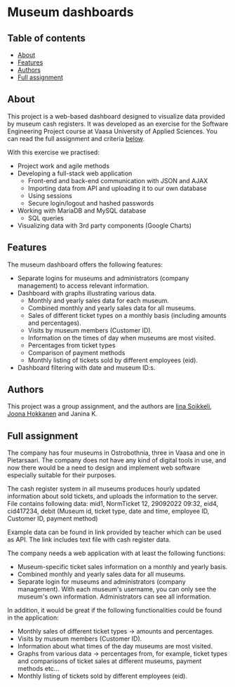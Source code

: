 # Museum dashboards

## Table of contents 
  - [About](#about)
  - [Features](#features)
  - [Authors](#authors)
  - [Full assignment](#full-assignment)

## About   

This project is a web-based dashboard designed to visualize data provided by museum cash registers. It was developed as an exercise for the Software Engineering Project course at Vaasa University of Applied Sciences. You can read the full assignment and criteria [below](#full-assignment).

With this exercise we practised:
- Project work and agile methods
- Developing a full-stack web application
  - Front-end and back-end communication with JSON and AJAX
  - Importing data from API and uploading it to our own database
  - Using sessions
  - Secure login/logout and hashed passwords
- Working with MariaDB and MySQL database
  - SQL queries
- Visualizing data with 3rd party components (Google Charts)

## Features

The museum dashboard offers the following features:

- Separate logins for museums and administrators (company management) to access relevant information.
- Dashboard with graphs illustrating various data.
  - Monthly and yearly sales data for each museum.
  - Combined monthly and yearly sales data for all museums.
  - Sales of different ticket types on a monthly basis (including amounts and percentages).
  - Visits by museum members (Customer ID).
  - Information on the times of day when museums are most visited.
  - Percentages from ticket types
  - Comparison of payment methods
  - Monthly listing of tickets sold by different employees (eid).
- Dashboard filtering with date and museum ID:s.

## Authors 

This project was a group assignment, and the authors are [Iina Soikkeli](https://github.com/Iinaus/), [Joona Hokkanen](https://github.com/joonavonh) and Janina K.

## Full assignment

The company has four museums in Ostrobothnia, three in Vaasa and one in Pietarsaari. The company does not have any kind of digital tools in use, and now there would be a need to design and implement web software especially suitable for their purposes.

The cash register system in all museums produces hourly updated information about sold tickets, and uploads the information to the server. File contains following data: 
  mid1, NormTicket 12, 29092022 09:32, eid4, cid417234, debit 
  (Museum id, ticket type, date and time, employee ID, Customer ID, payment method)

Example data can be found in link provided by teacher which can be used as API. The link includes text file with cash register data.

The company needs a web application with at least the following functions:
- Museum-specific ticket sales information on a monthly and yearly basis.
- Combined monthly and yearly sales data for all museums.
- Separate login for museums and administrators (company management). With each museum's username, you can only see the museum's own information. Administrators can see all information.

In addition, it would be great if the following functionalities could be found in the application:
- Monthly sales of different ticket types -> amounts and percentages.
- Visits by museum members (Customer ID).
- Information about what times of the day museums are most visited.
- Graphs from various data -> percentages from, for example, ticket types and comparisons of ticket sales at different museums, payment methods etc…
- Monthly listing of tickets sold by different employees (eid).
